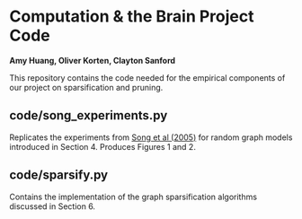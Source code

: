 # Computation & the Brain Project Code
**Amy Huang, Oliver Korten, Clayton Sanford**

This repository contains the code needed for the empirical components of our project on sparsification and pruning. 

## code/song_experiments.py
Replicates the experiments from [Song et al (2005)](https://journals.plos.org/plosbiology/article?id=10.1371/journal.pbio.0030068) for random graph models introduced in Section 4. Produces Figures 1 and 2.

## code/sparsify.py
Contains the implementation of the graph sparsification algorithms discussed in Section 6.